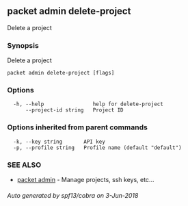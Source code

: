 ## packet admin delete-project

Delete a project

### Synopsis

Delete a project

```
packet admin delete-project [flags]
```

### Options

```
  -h, --help                help for delete-project
      --project-id string   Project ID
```

### Options inherited from parent commands

```
  -k, --key string       API key
  -p, --profile string   Profile name (default "default")
```

### SEE ALSO

* [packet admin](packet_admin.md)	 - Manage projects, ssh keys, etc...

###### Auto generated by spf13/cobra on 3-Jun-2018

